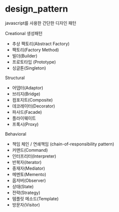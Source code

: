 # design_pattern

javascript를 사용한 간단한 디자인 패턴 

Creational 생성패턴
- 추상 팩토리(Abstract Factory)
- 팩토리(Factory Method)
- 빌더(Builder)
- 프로토타입 (Prototype)
- 싱글톤(Singleton)

Structural
- 어댑터(Adaptor)
- 브리지(Bridge)
- 컴포지트(Composite)
- 데코레이터(Decorator)
- 파사드(Facade)
- 플라이웨이트
- 프록시(Proxy)

Behavioral
- 책임 체인 / 연쇄책임 (chain-of-responsibility pattern)
- 커맨드(Command)
- 인터프리터(Interpreter)
- 반복자(iterator)
- 중재자(Mediator)
- 메멘토(Memento)
- 옵저버(Observer)
- 상태(State)
- 전략(Strategy)
- 템플릿 메소드(Template)
- 방문자(Visitor)